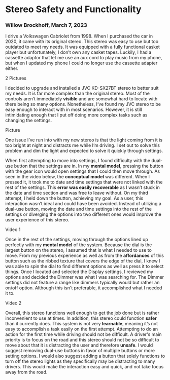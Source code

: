 # Stereo Safety and Functionality
### Willow Brockhoff, March 7, 2023

I drive a Volkswagen Cabriolet from 1998. When I purchased the car in 2020, it came with its original stereo. This stereo was easy to use but too outdated to meet my needs. It was equipped with a fully functional casket player but unfortunately, I don’t own any casket tapes. Luckily, I had a cassette adaptor that let me use an aux cord to play music from my phone, but when I updated my phone I could no longer use the cassette adapter either.

2 Pictures

I decided to upgrade and installed a JVC KD-SX27BT stereo to better suit my needs. It is far more complex than the original stereo. Most of the controls aren’t immediately **visible** and are somewhat hard to locate with there being so many options. Nonetheless, I’ve found my JVC stereo to be easy enough to interact with in most scenarios. However, it is still intimidating enough that I put off doing more complex tasks such as changing the settings.

Picture

One issue I’ve run into with my new stereo is that the light coming from it is too bright at night and distracts me while I’m driving. I set out to solve this problem and dim the light and expected to solve it quickly through settings.

When first attempting to move into settings, I found difficulty with the dual-use button that the settings are in. In my **mental model**, pressing the button with the gear icon would open settings that I could then move through. As seen in the video below, the **conceptual model** was different. When I pressed it, it took me to date and time settings that were not linked with the rest of the settings. This **error was easily recoverable** as I wasn’t stuck in the date and time section and was free to leave without. On my third attempt, I held down the button, achieving my goal. As a user, this interaction wasn’t ideal and could have been avoided. Instead of utilizing a dual-use button, moving the date and time settings into the rest of the settings or diverging the options into two different ones would improve the user experience of this stereo.

Video 1

Once in the rest of the settings, moving through the options lined up perfectly with my **mental model** of the system. Because the dial is the largest button on the stereo, I assumed that is what I needed to use to move. From my previous experience as well as from the **affordances** of this button such as the ribbed texture that covers the edge of the dial, I knew I was able to spin the dial to find different options as well as press it to select things. Once I located and selected the Display settings, I reviewed my options and decided the Dimmer was what I was searching for. The Dimmer settings did not feature a range like dimmers typically would but rather an on/off option. Although this isn't preferable, it accomplished what I needed it to. 

Video 2

Overall, this stereo functions well enough to get the job done but is rather inconvenient to use at times. In addition, this stereo could function **safer** than it currently does. This system is not very **learnable**, meaning it’s not easy to accomplish a task easily on the first attempt. Attempting to do an action for the first time while driving should not be difficult. A driver's main priority is to focus on the road and this stereo should not be so difficult to move about that it is distracting the user and therefore **unsafe**. I would suggest removing dual-use buttons in favor of multiple buttons or more setting options. I would also suggest adding a button that solely functions to turn off the stereo lights as they specifically may be distracting to many drivers. This would make the interaction easy and quick, and not take focus away from the road.
